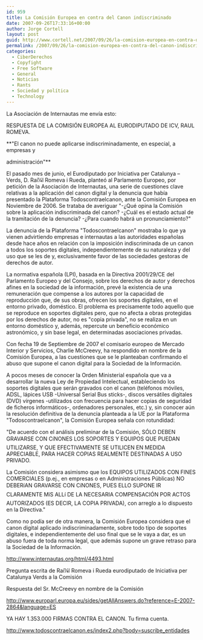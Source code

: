 ```yaml
---
id: 959
title: La Comisión Europea en contra del Canon indiscriminado
date: 2007-09-26T17:33:16+00:00
author: Jorge Cortell
layout: post
guid: http://www.cortell.net/2007/09/26/la-comision-europea-en-contra-del-canon-indiscriminado/
permalink: /2007/09/26/la-comision-europea-en-contra-del-canon-indiscriminado/
categories:
  - CiberDerechos
  - Copyfight
  - Free Software
  - General
  - Noticias
  - Rants
  - Sociedad y polí­tica
  - Technology
---
```

La Asociación de Internautas me enví­a esto:

RESPUESTA DE LA COMISIÓN EUROPEA AL EURODIPUTADO DE ICV, RAUL ROMEVA.

**"El canon no puede aplicarse indiscriminadamente, en especial, a empresas y
  
administración"**

El pasado mes de junio, el Eurodiputado por Iniciativa per Catalunya – Verds, D. Raí¼l Romeva i Rueda, planteó al Parlamento Europeo, por petición de la Asociación de Internautas, una serie de cuestiones clave relativas a la aplicación del canon digital y la denuncia que habí­a presentado la Plataforma Todoscontraelcanon, ante la Comisión Europea en Noviembre de 2006. Se trataba de averiguar "-¿Qué opina la Comisión sobre la aplicación indiscriminada del canon? -¿Cuál es el estado actual de la tramitación de la denuncia? -¿Para cuando habrá un pronunciamiento?"

La denuncia de la Plataforma "Todoscontraelcanon" mostraba lo que ya vienen advirtiendo empresas e internautas a las autoridades españolas desde hace años en relación con la imposición indiscriminada de un canon a todos los soportes digitales, independientemente de su naturaleza y del uso que se les de y, exclusivamente favor de las sociedades gestoras de derechos de autor.

La normativa española (LPI), basada en la Directiva 2001/29/CE del Parlamento Europeo y del Consejo, sobre los derechos de autor y derechos afines en la sociedad de la información, prevé la existencia de una remuneración que compense a los autores por la capacidad de reproducción que, de sus obras, ofrecen los soportes digitales, en el entorno privado, doméstico. El problema es precisamente todo aquello que se reproduce en soportes digitales pero, que no afecta a obras protegidas por los derechos de autor, no es "copia privada", no se realiza en un entorno doméstico y, además, repercute un beneficio económico astronómico, y sin base legal, en determinadas asociaciones privadas.

Con fecha 19 de Septiembre de 2007 el comisario europeo de Mercado Interior y Servicios, Charlie McCreevy, ha respondido en nombre de la Comisión Europea, a las cuestiones que se le planteaban confirmando el abuso que supone el canon digital para la Sociedad de la Información.

A pocos meses de conocer la Orden Ministerial española que va a desarrollar la nueva Ley de Propiedad Intelectual, estableciendo los soportes digitales que serán gravados con el canon (teléfonos móviles, ADSL, lápices USB -Universal Serial Bus sticks-, discos versátiles digitales (DVD) ví­rgenes -utilizados con frecuencia para hacer copias de seguridad de ficheros informáticos-, ordenadores personales, etc.) y, sin conocer aún la resolución definitiva de la denuncia planteada a la UE por la Plataforma "Todoscontraelcanon", la Comisión Europea señala con rotundidad:

"De acuerdo con el análisis preliminar de la Comisión, SÓLO DEBEN GRAVARSE CON CíNONES LOS SOPORTES Y EQUIPOS QUE PUEDAN UTILIZARSE, Y QUE EFECTIVAMENTE SE UTILICEN EN MEDIDA APRECIABLE, PARA HACER COPIAS REALMENTE DESTINADAS A USO PRIVADO.

La Comisión considera asimismo que los EQUIPOS UTILIZADOS CON FINES COMERCIALES (p.ej., en empresas o en Administraciones Públicas) NO DEBERíAN GRAVARSE CON CíNONES, PUES ELLO SUPONE IR CLARAMENTE MíS ALLí DE LA NECESARIA COMPENSACIÓN POR ACTOS AUTORIZADOS (ES DECIR, LA COPIA PRIVADA), con arreglo a lo dispuesto en la Directiva."

Como no podí­a ser de otra manera, la Comisión Europea considera que el canon digital aplicado indiscriminadamente, sobre todo tipo de soportes digitales, e independientemente del uso final que se le vaya a dar, es un abuso fuera de toda norma legal, que además supone un grave retraso para la Sociedad de la Información.

<a target="_blank" title="http://www.internautas.org/html/4493.html" href="http://www.internautas.org/html/4493.html">http://www.internautas.org/html/4493.html</a>

Pregunta escrita de Raí¼l Romeva i Rueda eurodiputado de Iniciativa per Catalunya Verds a la Comisión

Respuesta del Sr. McCreevy en nombre de la Comisión

<a target="_blank" title="http://www.europarl.europa.eu/sides/getAllAnswers.do?reference=E-2007-2864&language=ES" href="http://www.europarl.europa.eu/sides/getAllAnswers.do?reference=E-2007-2864&language=ES">http://www.europarl.europa.eu/sides/getAllAnswers.do?reference=E-2007-2864&language=ES</a>

YA HAY 1.353.000 FIRMAS CONTRA EL CANON. Tu firma cuenta.

<a target="_blank" title="http://www.todoscontraelcanon.es/index2.php?body=suscribe_entidades" href="http://www.todoscontraelcanon.es/index2.php?body=suscribe_entidades">http://www.todoscontraelcanon.es/index2.php?body=suscribe_entidades</a>